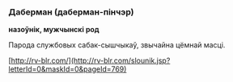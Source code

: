### Даберман (даберман-пінчэр)
**назоўнік, мужчынскі род**

Парода службовых сабак-сышчыкаў, звычайна цёмнай масці.

<a rel="author">[http://rv-blr.com/](http://rv-blr.com/slounik.jsp?letterId=0&maskId=0&pageId=769)</a>
